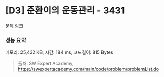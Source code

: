 # [D3] 준환이의 운동관리 - 3431 

[문제 링크](https://swexpertacademy.com/main/code/problem/problemDetail.do?contestProbId=AWE_ZXcqAAMDFAV2) 

### 성능 요약

메모리: 25,432 KB, 시간: 184 ms, 코드길이: 815 Bytes



> 출처: SW Expert Academy, https://swexpertacademy.com/main/code/problem/problemList.do